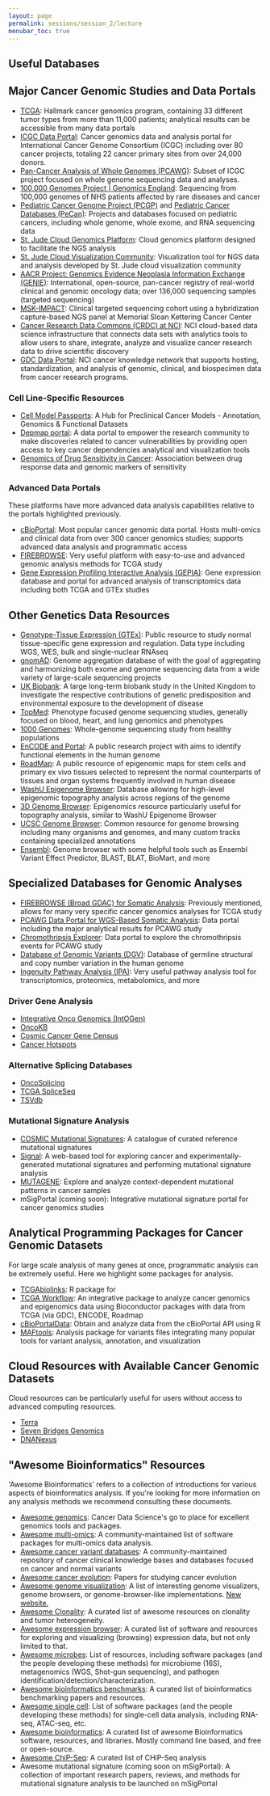 ```yaml
---
layout: page
permalink: sessions/session_2/lecture
menubar_toc: true
---
```


<!--script src="{{ site.baseurl }}/assets/js/vanilla-back-to-top.min.js"></script> <script>addBackToTop()</script-->

## Useful Databases

## Major Cancer Genomic Studies and Data Portals

- [TCGA](https://www.cancer.gov/about-nci/organization/ccg/research/structural-genomics/tcga): Hallmark cancer genomics program, containing 33 different tumor types from more than 11,000 patients; analytical results can be accessible from many data portals
- [ICGC Data Portal](https://dcc.icgc.org/): Cancer genomics data and analysis portal for International Cancer Genome Consortium (ICGC) including over 80 cancer projects, totaling 22 cancer primary sites from over 24,000 donors.
- [Pan-Cancer Analysis of Whole Genomes (PCAWG)](https://dcc.icgc.org/pcawg): Subset of ICGC project focused on whole genome sequencing data and analyses.
- [100,000 Genomes Project \| Genomics England](https://www.genomicsengland.co.uk/initiatives/100000-genomes-project): Sequencing from 100,000 genomes of NHS patients affected by rare diseases and cancer
- [Pediatric Cancer Genome Project (PCGP)](https://permalinks.stjude.cloud/permalinks/pcgp) and [Pediatric Cancer Databases (PeCan)](https://pecan.stjude.cloud/): Projects and databases focused on pediatric cancers, including whole genome, whole exome, and RNA sequencing data
- [St. Jude Cloud Genomics Platform](https://platform.stjude.cloud/): Cloud genomics platform designed to facilitate the NGS analysis
- [St. Jude Cloud Visualization Community](https://proteinpaint.stjude.org/): Visualization tool for NGS data and analysis developed by St. Jude cloud visualization community
- [AACR Project: Genomics Evidence Neoplasia Information Exchange (GENIE)](https://www.aacr.org/professionals/research/aacr-project-genie/aacr-project-genie-data/): International, open-source, pan-cancer registry of real-world clinical and genomic oncology data; over 136,000 sequencing samples (targeted sequencing)
- [MSK-IMPACT](https://www.mskcc.org/msk-impact): Clinical targeted sequencing cohort using a hybridization capture-based NGS panel at Memorial Sloan Kettering Cancer Center
- [Cancer Research Data Commons (CRDC) at NCI](https://datacommons.cancer.gov/): NCI cloud-based data science infrastructure that connects data sets with analytics tools to allow users to share, integrate, analyze and visualize cancer research data to drive scientific discovery
- [GDC Data Portal](https://portal.gdc.cancer.gov/): NCI cancer knowledge network that supports hosting, standardization, and analysis of genomic, clinical, and biospecimen data from cancer research programs.

### Cell Line-Specific Resources

- [Cell Model Passports](https://cellmodelpassports.sanger.ac.uk/): A Hub for Preclinical Cancer Models - Annotation, Genomics & Functional Datasets
- [Depmap portal](https://depmap.org/portal/): A data portal to empower the research community to make discoveries related to cancer vulnerabilities by providing open access to key cancer dependencies analytical and visualization tools
- [Genomics of Drug Sensitivity in Cancer](https://www.cancerrxgene.org/): Association between drug response data and genomic markers of sensitivity

### Advanced Data Portals

These platforms have more advanced data analysis capabilities relative to the portals highlighted previously.

- [cBioPortal](https://www.cbioportal.org/datasets): Most popular cancer genomic data portal. Hosts multi-omics and clinical data from over 300 cancer genomics studies; supports advanced data analysis and programmatic access
- [FIREBROWSE](https://gdac.broadinstitute.org/): Very useful platform with easy-to-use and advanced genomic analysis methods for TCGA study
- [Gene Expression Profiling Interactive Analysis (GEPIA)](http://gepia.cancer-pku.cn/index.html): Gene expression database and portal for advanced analysis of transcriptomics data including both TCGA and GTEx studies

## Other Genetics Data Resources

- [Genotype-Tissue Expression (GTEx)](https://gtexportal.org/home/): Public resource to study normal tissue-specific gene expression and regulation. Data type including WGS, WES, bulk and single-nuclear RNAseq
- [gnomAD](https://gnomad.broadinstitute.org/): Genome aggregation database of with the goal of aggregating and harmonizing both exome and genome sequencing data from a wide variety of large-scale sequencing projects
- [UK Biobank](https://www.ukbiobank.ac.uk): A large long-term biobank study in the United Kingdom to investigate the respective contributions of genetic predisposition and environmental exposure to the development of disease
- [TopMed](https://topmed.nhlbi.nih.gov/): Phenotype focused genome sequencing studies, generally focused on blood, heart, and lung genomics and phenotypes
- [1000 Genomes](https://www.internationalgenome.org/home): Whole-genome sequencing study from healthy populations
- [EnCODE and Portal](https://www.encodeproject.org/): A public research project with aims to identify functional elements in the human genome
- [RoadMap](http://www.roadmapepigenomics.org): A public resource of epigenomic maps for stem cells and primary ex vivo tissues selected to represent the normal counterparts of tissues and organ systems frequently involved in human disease
- [WashU Epigenome Browser](https://epigenomegateway.wustl.edu/browser/): Database allowing for high-level epigenomic topography analysis across regions of the genome
- [3D Genome Browser](http://3dgenome.fsm.northwestern.edu/index.html): Epigenomics resource particularly useful for topography analysis, similar to WashU Epigenome Browser
- [UCSC Genome Browser](https://genome.ucsc.edu/): Common resource for genome browsing including many organisms and genomes, and many custom tracks containing specialized annotations
- [Ensembl](https://useast.ensembl.org/index.html): Genome browser with some helpful tools such as Ensembl Variant Effect Predictor, BLAST, BLAT, BioMart, and more

## Specialized Databases for Genomic Analyses

- [FIREBROWSE (Broad GDAC) for Somatic Analysis](https://gdac.broadinstitute.org/): Previously mentioned, allows for many very specific cancer genomics analyses for TCGA study
- [PCAWG Data Portal for WGS-Based Somatic Analysis](https://dcc.icgc.org/releases/PCAWG): Data portal including the major analytical results for PCAWG study
- [Chromothripsis Explorer](http://compbio.med.harvard.edu/chromothripsis/): Data portal to explore the chromothripsis events for PCAWG study
- [Database of Genomic Variants (DGV)](http://dgv.tcag.ca/dgv/app/home?ref=): Database of germline structural and copy number variation in the human genome
- [Ingenuity Pathway Analysis (IPA)](https://digitalinsights.qiagen.com/products-overview/discovery-insights-portfolio/analysis-and-visualization/qiagen-ipa/): Very useful pathway analysis tool for transcriptomics, proteomics, metabolomics, and more

### Driver Gene Analysis

- [Integrative Onco Genomics (IntOGen)](https://www.intogen.org/search)
- [OncoKB](https://www.oncokb.org/)
- [Cosmic Cancer Gene Census](https://cancer.sanger.ac.uk/census)
- [Cancer Hotspots](https://www.cancerhotspots.org/)

### Alternative Splicing Databases

- [OncoSplicing](http://www.oncosplicing.com)
- [TCGA SpliceSeq](http://projects.insilico.us.com/TCGASpliceSeq/)
- [TSVdb](http://www.tsvdb.com/index.html)

### Mutational Signature Analysis

- [COSMIC Mutational Signatures](https://cancer.sanger.ac.uk/signatures/):  A catalogue of curated reference mutational signatures
- [Signal](https://signal.mutationalsignatures.com): A web-based tool for exploring cancer and experimentally-generated mutational signatures and performing mutational signature analysis
- [MUTAGENE](https://www.ncbi.nlm.nih.gov/research/mutagene/): Explore and analyze context-dependent mutational patterns in cancer samples
- mSigPortal (coming soon): Integrative mutational signature portal for cancer genomics studies

## Analytical Programming Packages for Cancer Genomic Datasets

For large scale analysis of many genes at once, programmatic analysis can be extremely useful. Here we highlight some packages for analysis.

- [TCGAbiolinks](https://bioconductor.org/packages/release/bioc/html/TCGAbiolinks.html): R package for
- [TCGA Workflow](https://www.bioconductor.org/packages/release/workflows/html/TCGAWorkflow.html): An integrative package to analyze cancer genomics and epigenomics data using Bioconductor packages with data from TCGA (via GDC), ENCODE, Roadmap
- [cBioPortalData](https://bioconductor.org/packages/release/bioc/html/cBioPortalData.html): Obtain and analyze data from the cBioPortal API using R
- [MAFtools](https://github.com/PoisonAlien/maftools): Analysis package for variants files integrating many popular tools for variant analysis, annotation, and visualization

## Cloud Resources with Available Cancer Genomic Datasets

Cloud resources can be particularly useful for users without access to advanced computing resources.

- [Terra](https://terra.bio/)
- [Seven Bridges Genomics](https://www.sevenbridges.com/)
- [DNANexus](https://www.dnanexus.com/#)

## "Awesome Bioinformatics" Resources

'Awesome Bioinformatics' refers to a collection of introductions for various aspects of bioinformatics analysis. If you're looking for more information on any analysis methods we recommend consulting these documents.

- [Awesome genomics](https://github.com/broadinstitute/AwesomeGenomics): Cancer Data Science's go to place for excellent genomics tools and packages.
- [Awesome multi-omics](https://github.com/mikelove/awesome-multi-omics): A community-maintained list of software packages for multi-omics data analysis.
- [Awesome cancer variant databases](https://github.com/seandavi/awesome-cancer-variant-databases): A community-maintained repository of cancer clinical knowledge bases and databases focused on cancer and normal variants
- [Awesome cancer evolution](https://github.com/iron-lion/Awesome-CancerEvolution): Papers for studying cancer evolution
- [Awesome genome visualization](https://github.com/cmdcolin/awesome-genome-visualization): A list of interesting genome visualizers, genome browsers, or genome-browser-like implementations. [New website.](https://cmdcolin.github.io/awesome-genome-visualization/?latest=true)
- [Awesome Clonality](https://github.com/hammerlab/awesome-clonality): A curated list of awesome resources on clonality and tumor heterogeneity.
- [Awesome expression browser](https://github.com/federicomarini/awesome-expression-browser): A curated list of software and resources for exploring and visualizing (browsing) expression data, but not only limited to that.
- [Awesome microbes](https://github.com/stevetsa/awesome-microbes): List of resources, including software packages (and the people developing these methods) for microbiome (16S), metagenomics (WGS, Shot-gun sequencing), and pathogen identification/detection/characterization.
- [Awesome bioinformatics benchmarks](https://github.com/j-andrews7/awesome-bioinformatics-benchmarks): A curated list of bioinformatics benchmarking papers and resources.
- [Awesome single cell](https://github.com/seandavi/awesome-single-cell): List of software packages (and the people developing these methods) for single-cell data analysis, including RNA-seq, ATAC-seq, etc.
- [Awesome bioinformatics](https://github.com/danielecook/Awesome-Bioinformatics): A curated list of awesome Bioinformatics software, resources, and libraries. Mostly command line based, and free or open-source.
- [Awesome ChiP-Seq](https://github.com/crazyhottommy/ChIP-seq-analysis): A curated list of CHiP-Seq analysis
- Awesome mutational signature (coming soon on mSigPortal): A collection of important research papers, reviews, and methods for mutational signature analysis to be launched on mSigPortal
